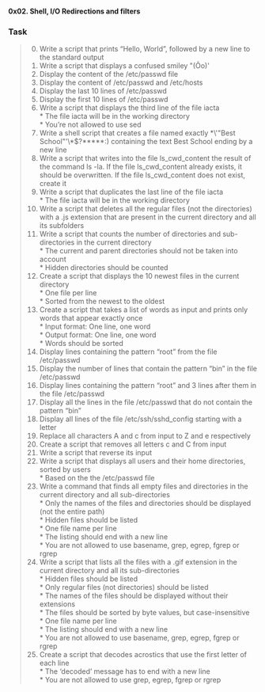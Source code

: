 #### 0x02. Shell, I/O Redirections and filters
### Task    
> 0. Write a script that prints “Hello, World”, followed by a new line to the standard output   
> 1. Write a script that displays a confused smiley "(Ôo)'   
> 2. Display the content of the /etc/passwd file   
> 3. Display the content of /etc/passwd and /etc/hosts  
> 4. Display the last 10 lines of /etc/passwd   
> 5. Display the first 10 lines of /etc/passwd   
> 6. Write a script that displays the third line of the file iacta   
	* The file iacta will be in the working directory   
	* You’re not allowed to use sed  
> 7. Write a shell script that creates a file named exactly \*\\'"Best School"\'\\*$\?\*\*\*\*\*:) containing the text Best School ending by a new line   
> 8. Write a script that writes into the file ls_cwd_content the result of the command ls -la. If the file ls_cwd_content already exists, it should be overwritten. If the file ls_cwd_content does not exist, create it  
> 9. Write a script that duplicates the last line of the file iacta   
	* The file iacta will be in the working directory    
> 10. Write a script that deletes all the regular files (not the directories) with a .js extension that are present in the current directory and all its subfolders  
> 11. Write a script that counts the number of directories and sub-directories in the current directory   
	* The current and parent directories should not be taken into account   
	* Hidden directories should be counted    
> 12. Create a script that displays the 10 newest files in the current directory   
	* One file per line   
	* Sorted from the newest to the oldest   
> 13. Create a script that takes a list of words as input and prints only words that appear exactly once   
	* Input format: One line, one word   
	* Output format: One line, one word   
	* Words should be sorted  
> 14. Display lines containing the pattern “root” from the file /etc/passwd  
> 15. Display the number of lines that contain the pattern “bin” in the file /etc/passwd  
> 16. Display lines containing the pattern “root” and 3 lines after them in the file /etc/passwd  
> 17. Display all the lines in the file /etc/passwd that do not contain the pattern “bin”         
> 18. Display all lines of the file /etc/ssh/sshd_config starting with a letter  
> 19. Replace all characters A and c from input to Z and e respectively     
> 20. Create a script that removes all letters c and C from input  
> 21. Write a script that reverse its input  
> 22. Write a script that displays all users and their home directories, sorted by users   
	* Based on the the /etc/passwd file  
> 23. Write a command that finds all empty files and directories in the current directory and all sub-directories   
	* Only the names of the files and directories should be displayed (not the entire path)   
	* Hidden files should be listed   
	* One file name per line   
	* The listing should end with a new line   
	* You are not allowed to use basename, grep, egrep, fgrep or rgrep  
> 24. Write a script that lists all the files with a .gif extension in the current directory and all its sub-directories   
	* Hidden files should be listed   
	* Only regular files (not directories) should be listed   
	* The names of the files should be displayed without their extensions   
	* The files should be sorted by byte values, but case-insensitive   
	* One file name per line   
	* The listing should end with a new line   
	* You are not allowed to use basename, grep, egrep, fgrep or rgrep  
> 25. Create a script that decodes acrostics that use the first letter of each line   
	* The ‘decoded’ message has to end with a new line   
	* You are not allowed to use grep, egrep, fgrep or rgrep            
